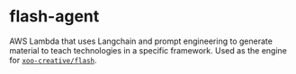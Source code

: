 # flash-agent
AWS Lambda that uses Langchain and prompt engineering to generate material to teach technologies in a specific framework. Used as the engine for [`xoo-creative/flash`](https://github.com/xoo-creative/flash/tree/main).
